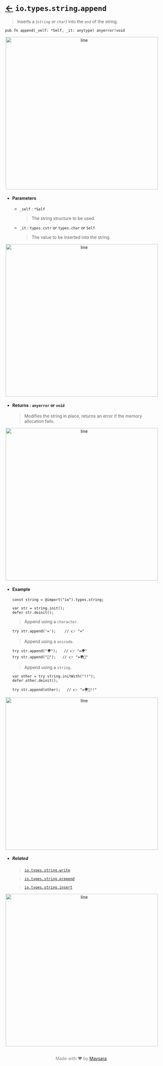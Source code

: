 # [←](../readme.md) `io`.`types`.`string`.`append`

> Inserts a _(`string` or `char`)_ into the `end` of the string.

```zig
pub fn append(_self: *Self, _it: anytype) anyerror!void
```


<div align="center">
<img src="https://raw.githubusercontent.com/Super-ZIG/io/refs/heads/main/docs/dist/img/md/line.png" alt="line" style="width:500px;"/>
</div>

- #### Parameters

    - `_self` : `*Self`

        > The string structure to be used.

    - `_it` : `types.cstr` or `types.char` or `Self`

        > The value to be inserted into the string.


<div align="center">
<img src="https://raw.githubusercontent.com/Super-ZIG/io/refs/heads/main/docs/dist/img/md/line.png" alt="line" style="width:500px;"/>
</div>

- #### Returns : `anyerror` or `void`

    > Modifies the string in place, returns an error if the memory allocation fails.

<div align="center">
<img src="https://raw.githubusercontent.com/Super-ZIG/io/refs/heads/main/docs/dist/img/md/line.png" alt="line" style="width:500px;"/>
</div>

- #### Example

    ```zig
    const string = @import("io").types.string;
    ```

    ```zig
    var str = string.init();
    defer str.deinit();
    ```

    > Append using a `character`.

    ```zig
    try str.append('=');    // 👉 "="
    ```

    > Append using a `unicode`.

    ```zig
    try str.append("🌍");   // 👉 "=🌍"
    try str.append("🌟");   // 👉 "=🌍🌟"
    ```

    > Append using a `string`.

    ```zig
    var other = try string.initWith("!!");
    defer other.deinit();

    try str.append(other);   // 👉 "=🌍🌟!!"
    ```

<div align="center">
<img src="https://raw.githubusercontent.com/Super-ZIG/io/refs/heads/main/docs/dist/img/md/line.png" alt="line" style="width:500px;"/>
</div>

- ##### Related

  > [`io.types.string.write`](./write.md)

  > [`io.types.string.prepend`](./prepend.md)

  > [`io.types.string.insert`](./insert.md)

<div align="center">
<img src="https://raw.githubusercontent.com/Super-ZIG/io/refs/heads/main/docs/dist/img/md/line.png" alt="line" style="width:500px;"/>
</div>

<p align="center" style="color:grey;"><br />Made with ❤️ by <a href="http://github.com/maysara-elshewehy" target="blank">Maysara</a>.</p>